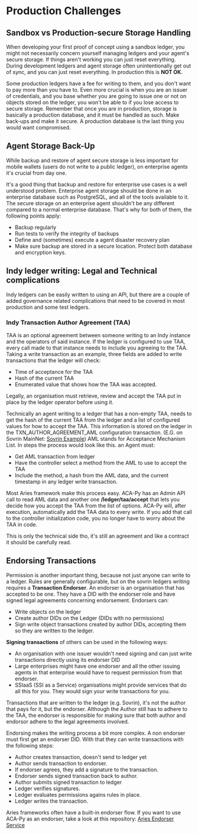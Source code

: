 # Production Challenges

## Sandbox vs Production-secure Storage Handling

When developing your first proof of concept using a sandbox ledger, you might not necessarily concern yourself 
managing ledgers and your agent's secure storage. If things aren't working you can just reset everything.
During development ledgers and agent storage often unintentionally get out of sync, and you can just reset everything.
In production this is **NOT OK**.

Some production ledgers have a fee for writing to them, and you don't want to pay more than you have to. Even more
crucial is when you are an issuer of credentials, and you base whether you are going to issue one or not on objects
stored on the ledger, you won't be able to if you lose access to secure storage.
Remember that once you are in production, storage is basically a production database, and it must be handled as 
such. Make back-ups and make it secure. A production database is the last thing you would want compromised.

## Agent Storage Back-Up

While backup and  restore of agent secure storage is less important for mobile wallets (users do not write to
a public ledger), on enterprise agents it's crucial from day one.

It's a good thing that backup and restore for enterprise use cases is a well understood problem. Enterprise 
agent storage should be done in an enterprise database such as PostgreSQL, and all of the tools available 
to it. The secure storage on an enterprise agent shouldn't be any different compared to a normal enterprise database.
That's why for both of them, the following points apply:
- Backup regularly
- Run tests to verify the integrity of backups
- Define and (sometimes) execute a agent disaster recovery plan
- Make sure backup are stored in a secure location. Protect both database and encryption keys.

## Indy ledger writing: Legal and Technical complications

Indy ledgers can be easily written to using an API, but there are a couple of added governance related 
complications that need to be covered in most production and some test ledgers.

### Indy Transaction Author Agreement (TAA)

TAA is an optional agreement between someone writing to an Indy instance and the operators of said instance.
If the ledger is configured to use TAA, every call made to that instance needs to include you agreeing to the
TAA. Taking a write transaction as an example, three fields are added to write transactions that the ledger will
check:
- Time of acceptance for the TAA
- Hash of the current TAA
- Enumerated value that shows how the TAA was accepted.


Legally, an organisation must retrieve, review and accept the TAA put in place by the ledger operator before using
it.

Technically an agent writing to a ledger that has a non-empty TAA, needs to get the hash of the current TAA
from the ledger and a list of configured values for how to accept the TAA. This information is stored on the 
ledger in the TXN_AUTHOR_AGREEMENT_AML configuration transaction. (E.G. on Sovrin MainNet: [Sovrin Example](https://indyscan.io/tx/SOVRIN_MAINNET/config/9362))
AML stands for Acceptance Mechanism List. In steps the process would look like this. an Agent must:
- Get AML transaction from ledger
- Have the controller select a method from the AML to use to accept the TAA
- Include the method, a hash from the AML data, and the current timestamp in any ledger write transaction.

Most Aries framework make this process easy. ACA-Py has an Admin API call to read AML data and another one 
**/ledger/taa/accept** that lets you decide how you accept the TAA from the list of options. ACA-Py will, after execution,
automatically add the TAA data to every write. If you add that call to the controller initialization code, you
no longer have to worry about the TAA in code.

This is only the technical side tho, it's still an agreement and like a contract it should be carefully read.

## Endorsing Transactions

Permission is another important thing, because not just anyone can write to a ledger. Rules are generally configurable,
but on the sovrin ledgers writing requires a **Transaction Endorser**. An endorser is an organisation that has 
accepted to be one. They have a DID with the endorser role and have signed legal agreements concerning endorsement.
Endorsers can:
- Write objects on the ledger
- Create author DIDs on the Ledger (DIDs with no permissions)
- Sign write object transactions created by author DIDs, accepting them so they are written to the ledger.

**Signing transactions** of others can be used in the following ways:
- An organisation with one issuer wouldn't need signing and can just write transactions directly using its endorser DID
- Large enterprises might have one endorser and all the other issuing agents in that enterprise would have to request permission
  from that endorser.
- SSIaaS (SSI as a Service) organisations might provide services that do all this for you. They would sign your write 
  transactions for you.

Transactions that are written to the ledger (e.g. Sovrin), it's not the author that pays for it, but the endorser.
Although the Author still has to adhere to the TAA, the endorser is responsible for making sure that both author
and endorsor adhere to the legal agreements involved.

Endorsing makes the writing process a bit more complex. A non endorser must first get an endorser DID. With that they can
write transactions with the following steps:
- Author creates transaction, doesn't send to ledger yet
- Author sends transaction to endorser.
- If endorser agrees, they add a signature to the transaction.
- Endorser sends signed transaction back to author.
- Author submits signed transaction to ledger
- Ledger verifies signatures.
- Ledger evaluates permissions agains rules in place.
- Ledger writes the transaction.

Aries frameworks often have a built-in endorser flow.
If you want to use ACA-Py as an endorser, take a look at this repository: [Aries Endorser Service](https://github.com/hyperledger/aries-endorser-service)